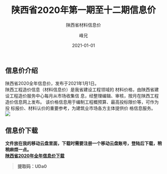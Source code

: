 ﻿---
layout:     post
title:      陕西省2020年第一期至十二期信息价
subtitle:   陕西省材料信息价
date:       2021-01-01
author:     峰兄
header-img: img/the-first.png
catalog: true
tags:
- 材料信息价
---
## 信息价介绍 ##
  陕西省2020全年信息价，发布于2021年1月1日。  
  陕西工程造价信息（材料信息价）是我省建设工程领域的
材料价格，由陕西省建设工程造价服务中心每月从市场收集信
息，经整理编辑、审核，按月在陕西工程造价信息网上发布。
该价格信息用于编制工程概预算、最高投标限价等，可作为投
标报价、材料认价的重要参考，为建筑业市场各方主体提供价
格信息服务。  
![](https://pic1.imgdb.cn/item/67f3764ce381c3632bee4fbd.jpg)

## 信息价下载 ##
**文件放在我的移动云盘里面，下载时需要注册一个移动云盘账号，登陆后下载，稍稍麻烦一点。**  
[**陕西省2020年全年信息价下载**][2]  

> **提取码：UDa0**





  [2]:  https://caiyun.139.com/m/i?105Cq9jgwJSYI
